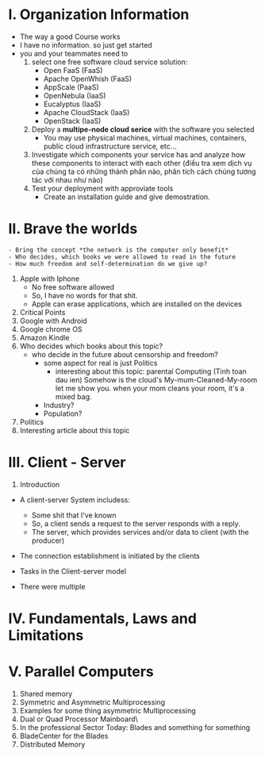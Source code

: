 # I. Organization Information
- The way a good Course works  
- I have no information. so just get started
- you and your teammates need to
    1. select one free software cloud service solution:
        + Open FaaS (FaaS)
        + Apache OpenWhish (FaaS)
        + AppScale (PaaS)
        + OpenNebula (IaaS)
        + Eucalyptus (IaaS)
        + Apache CloudStack (IaaS)
        + OpenStack (IaaS)
    2. Deploy a **multipe-node cloud serice** with the software you selected
        + You may use physical machines, virtual machines, containers, public cloud infrastructure service, etc... 
    3. Investigate which components your service has and analyze how these components to interact with each other
    (điều tra xem dịch vụ của chúng ta có những thành phần nào, phân tích cách chúng tương tác với nhau như nào)
    4. Test your deployment with approviate tools
        + Create an installation guide and give demostration.
# II. Brave the worlds
    - Bring the concept *the network is the computer only benefit*
    - Who decides, which books we were allowed to read in the future
    - How much freedom and self-determination do we give up?
1. Apple with Iphone
    - No free software allowed
    - So, I have no words for that shit.
    - Apple can erase applications, which are installed on the devices 
2. Critical Points
3. Google with Android
4. Google chrome OS
5. Amazon Kindle
6. Who decides which books about this topic?
    - who decide in the future about censorship and freedom? 
        + some aspect for real is just Politics
            - interesting about this topic: parental Computing (Tinh toan dau ien)
            Somehow is the cloud's My-mum-Cleaned-My-room
            let me show you. when your mom cleans your room, it's a mixed bag. 
        + Industry?
        + Population?
7. Politics
8. Interesting article about this topic

# III. Client - Server
1. Introduction
- A client-server System includess:
    - Some shit that I've known
    - So, a client sends a request to the server responds with a reply.
    - The server, which provides services and/or data to client (with the producer)
- The connection establishment is initiated by the clients

- Tasks in the Client-server model
- There were multiple 

# IV. Fundamentals, Laws and Limitations

# V. Parallel Computers

1. Shared memory
2. Symmetric and Asymmetric Multiprocessing
3. Examples for some thing asymmetric Multiprocessing
4. Dual or Quad Processor Mainboard\
5. In the professional Sector Today: Blades and something for something
6. BladeCenter for the Blades
7. Distributed Memory
